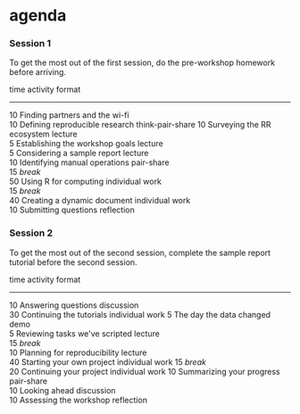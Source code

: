 # agenda





### Session 1

To get the most out of the first session, do the pre-workshop homework before arriving. 


 time  activity                          format           
-----  --------------------------------  -----------------
   10  Finding partners and the wi-fi                     
   10  Defining reproducible research    think-pair-share 
   10  Surveying the RR ecosystem        lecture          
    5  Establishing the workshop goals   lecture          
    5  Considering a sample report       lecture          
   10  Identifying manual operations     pair-share       
   15  *break*                                            
   50  Using R for computing             individual work  
   15  *break*                                            
   40  Creating a dynamic document       individual work  
   10  Submitting questions              reflection       

### Session 2

To get the most out of the second session, complete the sample report tutorial before the second session.  


 time  activity                         format          
-----  -------------------------------  ----------------
   10  Answering questions              discussion      
   30  Continuing the tutorials         individual work 
    5  The day the data changed         demo            
    5  Reviewing tasks we've scripted   lecture         
   15  *break*                                          
   10  Planning for reproducibility     lecture         
   40  Starting your own project        individual work 
   15  *break*                                          
   20  Continuing your project          individual work 
   10  Summarizing your progress        pair-share      
   10  Looking ahead                    discussion      
   10  Assessing the workshop           reflection      
